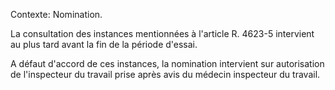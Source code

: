 Contexte: Nomination.

La consultation des instances mentionnées à l'article R. 4623-5 intervient au plus tard avant la fin de la période d'essai.

A défaut d'accord de ces instances, la nomination intervient sur autorisation de l'inspecteur du travail prise après avis du médecin inspecteur du travail.